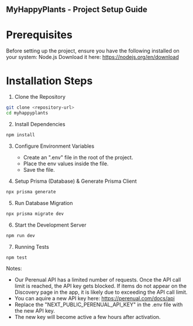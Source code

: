 ## MyHappyPlants - Project Setup Guide

# Prerequisites
Before setting up the project, ensure you have the following installed on your system:
Node.js
Download it here: https://nodejs.org/en/download

# Installation Steps

1. Clone the Repository
```bash
git clone <repository-url>
cd myhappyplants
```

2. Install Dependencies
```bash
npm install
```

3. Configure Environment Variables
    - Create an ".env" file in the root of the project.
    - Place the env values inside the file.
    - Save the file.

4. Setup Prisma (Database) & Generate Prisma Client
```bash
npx prisma generate
```

5. Run Database Migration
```bash
npx prisma migrate dev
```

6. Start the Development Server
```bash
npm run dev
```

7. Running Tests
```bash
npm test
```

Notes: 
* Our Perenual API has a limited number of requests. Once the API call limit is reached, the API key gets blocked. If items do not appear on the Discovery page in the app, it is likely due to exceeding the API call limit.
* You can aquire a new API key here: https://perenual.com/docs/api
* Replace the "NEXT_PUBLIC_PERENUAL_API_KEY" in the .env file with the new API key.
* The new key will become active a few hours after activation.